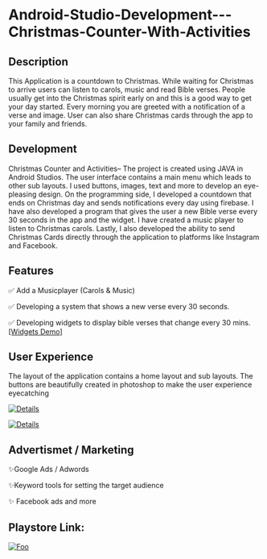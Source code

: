 # Android-Studio-Development---Christmas-Counter-With-Activities

## Description
This Application is a countdown to Christmas. While waiting for Christmas to arrive users can listen to carols, music and read Bible verses. People usually get into the Christmas spirit early on and this is a good way to get your day started. Every morning you are greeted with a notification of a verse and image. User can also share Christmas cards through the app to your family and friends.
 


## Development
Christmas Counter and Activities– The project is created using JAVA in Android Studios. The user interface contains a main menu which leads to other sub layouts. I used buttons, images, text and more to develop an eye-pleasing design. On the programming side, I developed a countdown that ends on Christmas day and sends notifications every day using firebase. I have also developed a program that gives the user a new Bible verse every 30 seconds in the app and the widget. I have created a music player to listen to Christmas carols. Lastly, I also developed the ability to send Christmas Cards directly through the application to platforms like Instagram and Facebook.

## Features
✅ Add a Musicplayer (Carols & Music)

✅ Developing a system that shows a new verse every 30 seconds.

✅ Developing widgets to display bible verses that change every 30 mins. [[Widgets Demo]](https://www.youtube.com/watch?v=5ccjxstMlLY) 

## User Experience 
The layout of the application contains a home layout and sub layouts.
The buttons are beautifully created in photoshop to make the user experience eyecatching

[![Details](https://github.com/noelshereportfolio/Android-Studio-Development---Christmas-Counter-With-Activities/blob/main/image/p1.png)](https://play.google.com/store/apps/details?id=ns.noelistic.christmascountdown)

[![Details](https://github.com/noelshereportfolio/Android-Studio-Development---Christmas-Counter-With-Activities/blob/main/image/p2.png)](https://play.google.com/store/apps/details?id=ns.noelistic.christmascountdown)

## Advertismet / Marketing

✨Google Ads / Adwords 

✨Keyword tools for setting the target audience

✨ Facebook ads and more

## Playstore Link:

[![Foo](https://github.com/noelshereportfolio/Android-Studio-Development---G1-Practice-Test-Application/blob/main/readme_assets/playbtn.png)](https://play.google.com/store/apps/details?id=ns.noelistic.christmascountdown)

